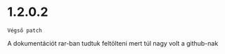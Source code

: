 # 1.2.0.2

    Végső patch

   A dokumentációt rar-ban tudtuk feltölteni mert túl nagy volt a github-nak
    

